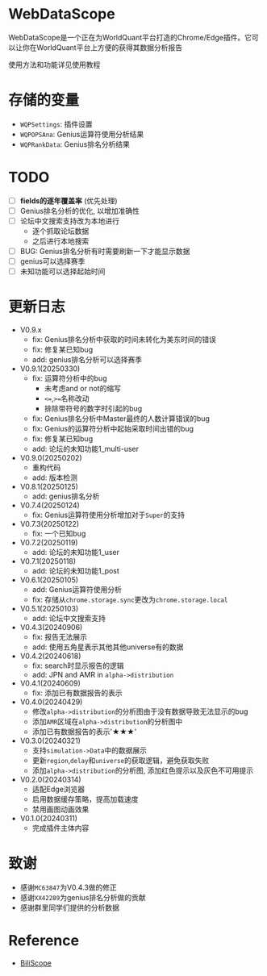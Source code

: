 # WebDataScope
WebDataScope是一个正在为WorldQuant平台打造的Chrome/Edge插件。它可以让你在WorldQuant平台上方便的获得其数据分析报告

使用方法和功能详见使用教程

# 存储的变量
- `WQPSettings`: 插件设置
- `WQPOPSAna`: Genius运算符使用分析结果
- `WQPRankData`: Genius排名分析结果

# TODO
- [ ] **fields的逐年覆盖率** (优先处理)
- [ ] Genius排名分析的优化, 以增加准确性
- [ ] 论坛中文搜索支持改为本地进行
  - 逐个抓取论坛数据
  - 之后进行本地搜索
- [ ] BUG: Genius排名分析有时需要刷新一下才能显示数据
- [ ] genius可以选择赛季
- [ ] 未知功能可以选择起始时间

# 更新日志
- V0.9.x
  - fix: Genius排名分析中获取的时间未转化为美东时间的错误
  - fix: 修复某已知bug
  - add: genius排名分析可以选择赛季
- V0.9.1(20250330)
  - fix: 运算符分析中的bug
    - 未考虑and or not的缩写
    - `<=`,`>=`名称改动
    - 排除带符号的数字时引起的bug
  - fix: Genius排名分析中Master最终的人数计算错误的bug
  - fix: Genius的运算符分析中起始采取时间出错的bug
  - fix: 修复某已知bug
  - add: 论坛的未知功能1_multi-user
- V0.9.0(20250202)
  - 重构代码
  - add: 版本检测
- V0.8.1(20250125)
  - add: genius排名分析
- V0.7.4(20250124)
  - fix: Genius运算符使用分析增加对于`Super`的支持
- V0.7.3(20250122)
  - fix: 一个已知bug
- V0.7.2(20250119)
  - add: 论坛的未知功能1_user
- V0.7.1(20250118)
  - add: 论坛的未知功能1_post
- V0.6.1(20250105)
  - add: Genius运算符使用分析
  - fix: 存储从`chrome.storage.sync`更改为`chrome.storage.local`
- V0.5.1(20250103)
  - add: 论坛中文搜索支持
- V0.4.3(20240906)
  - fix: 报告无法展示
  - add: 使用五角星表示其他其他universe有的数据
- V0.4.2(20240618)
  - fix: search时显示报告的逻辑
  - add: JPN and AMR in `alpha->distribution`
- V0.4.1(20240609)
  - fix: 添加已有数据报告的表示
- V0.4.0(20240429)
  - 修改`alpha->distribution`的分析图由于没有数据导致无法显示的bug 
  - 添加`AMR`区域在`alpha->distribution`的分析图中
  - 添加已有数据报告的表示'★★★'
- V0.3.0(20240321)
  - 支持`simulation->Data`中的数据展示
  - 更新`region`,`delay`和`universe`的获取逻辑，避免获取失败
  - 添加`alpha->distribution`的分析图, 添加红色提示以及灰色不可用提示
- V0.2.0(20240314)
  - 适配Edge浏览器
  - 启用数据缓存策略，提高加载速度
  - 禁用画图动画效果
- V0.1.0(20240311)
  - 完成插件主体内容


# 致谢
- 感谢`MC63847`为V0.4.3做的修正
- 感谢`XX42289`为genius排名分析做的贡献
- 感谢群里同学们提供的分析数据


# Reference
- [BiliScope](https://github.com/gaogaotiantian/biliscope)


